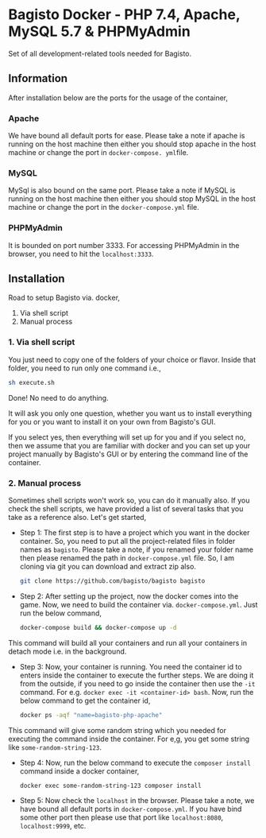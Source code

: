 # Bagisto Docker - PHP 7.4, Apache, MySQL 5.7 & PHPMyAdmin

Set of all development-related tools needed for Bagisto.

## Information

After installation below are the ports for the usage of the container,

### Apache

We have bound all default ports for ease. Please take a note if apache is running on the host machine then either you should stop apache in the host machine or change the port in `docker-compose. yml`file.

### MySQL

MySql is also bound on the same port. Please take a note if MySQL is running on the host machine then either you should stop MySQL in the host machine or change the port in the `docker-compose.yml` file.

### PHPMyAdmin

It is bounded on port number 3333. For accessing PHPMyAdmin in the browser, you need to hit the `localhost:3333`.

## Installation

Road to setup Bagisto via. docker,

1. Via shell script
2. Manual process

### 1. Via shell script

You just need to copy one of the folders of your choice or flavor. Inside that folder, you need to run only one command i.e.,

  ~~~sh
  sh execute.sh
  ~~~

Done! No need to do anything.

It will ask you only one question, whether you want us to install everything for you or you want to install it on your own from Bagisto's GUI.

If you select yes, then everything will set up for you and if you select no, then we assume that you are familiar with docker and you can set up your project manually by Bagisto's GUI or by entering the command line of the container.

### 2. Manual process

Sometimes shell scripts won't work so, you can do it manually also. If you check the shell scripts, we have provided a list of several tasks that you take as a reference also. Let's get started,

- Step 1: The first step is to have a project which you want in the docker container. So, you need to put all the project-related files in folder names as `bagisto`. Please take a note, if you renamed your folder name then please renamed the path in `docker-compose.yml` file. So, I am cloning via git you can download and extract zip also.

  ~~~sh
  git clone https://github.com/bagisto/bagisto bagisto
  ~~~

- Step 2: After setting up the project, now the docker comes into the game. Now, we need to build the container via. `docker-compose.yml`. Just run the below command,

  ~~~sh
  docker-compose build && docker-compose up -d
  ~~~

This command will build all your containers and run all your containers in detach mode i.e. in the background.

- Step 3: Now, your container is running. You need the container id to enters inside the container to execute the further steps. We are doing it from the outside, if you need to go inside the container then use the `-it` command. For e.g. `docker exec -it <container-id> bash`. Now, run the below command to get the container id,

  ~~~sh
  docker ps -aqf "name=bagisto-php-apache"
  ~~~

This command will give some random string which you needed for executing the command inside the container. For e,g, you get some string like `some-random-string-123`.

- Step 4: Now, run the below command to execute the `composer install` command inside a docker container,

  ~~~sh
  docker exec some-random-string-123 composer install
  ~~~

- Step 5: Now check the `localhost` in the browser. Please take a note, we have bound all default ports in `docker-compose.yml`. If you have bind some other port then please use that port like `localhost:8080`, `localhost:9999`, etc.
